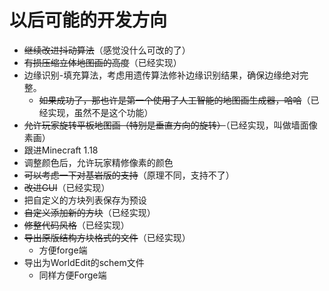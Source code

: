 # 以后可能的开发方向

- ~~继续改进抖动算法~~（感觉没什么可改的了）
- ~~有损压缩立体地图画的高度~~（已经实现）
- 边缘识别-填充算法，考虑用遗传算法修补边缘识别结果，确保边缘绝对完整。
  - ~~如果成功了，那也许是第一个使用了人工智能的地图画生成器，哈哈~~（已经实现，虽然不是这个功能）
- ~~允许玩家旋转平板地图画（特别是垂直方向的旋转）~~（已经实现，叫做墙面像素画）
- 跟进Minecraft 1.18
- 调整颜色后，允许玩家精修像素的颜色
- ~~可以考虑一下对基岩版的支持~~（原理不同，支持不了）
- ~~改进GUI~~（已经实现）
- 把自定义的方块列表保存为预设
- ~~自定义添加新的方块~~（已经实现）
- ~~修整代码风格~~（已经实现）
- ~~导出原版结构方块格式的文件~~（已经实现）
  - 方便forge端
- 导出为WorldEdit的schem文件
  - 同样方便Forge端